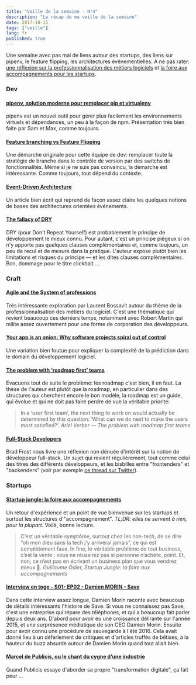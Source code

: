 ```yaml
---
title: "Veille de la semaine - N°4"
description: "Le récap de ma veille de la semaine"
date: 2017-10-15
tags: ["veille"]
lang: fr
published: true
---
```


Une semaine avec pas mal de liens autour des startups, des liens sur pipenv, le feature flipping, les architectures événementielles. A ne pas rater: [une réflexion sur la professionnalisation des métiers logiciels](https://www.agilealliance.org/agile-and-the-system-of-professions/) et [la foire aux accompagnements pour les startups](https://medium.com/skwid/startup-jungle-la-foire-aux-accompagnements-b78bdf2cb324).

### Dev

#### [pipenv, solution moderne pour remplacer pip et virtualenv](http://sametmax.com/pipenv-solution-moderne-pour-remplacer-pip-et-virtualenv/)

pipenv est un nouvel outil pour gérer plus facilement les environnements virtuels et dépendances, un peu à la façon de npm. Présentation très bien faite par Sam et Max, comme toujours.

#### [Feature branching vs Feature Flipping](http://www.eventuallycoding.com/index.php/feature-branching-vs-feature-flipping/)

Une démarche originale pour cette équipe de dev: remplacer toute la stratégie de branche dans le contrôle de version par des switchs de fonctionnalités. Même si je ne suis pas convaincu, la démarche est intéressante. Comme toujours, tout dépend du contexte.

#### [Event-Driven Architecture](https://herbertograca.com/2017/10/05/event-driven-architecture/)

Un article bien écrit qui reprend de façon assez claire les quelques notions de bases des architectures orientées événements.

#### [The fallacy of DRY](https://dev.to/jeroendedauw/the-fallacy-of-dry)

DRY (pour Don't Repeat Yourself) est probablement le principe de développement le mieux connu. Pour autant, c'est un principe piégeux si on n'y apporte pas quelques clauses complémentaires et, comme toujours, un peu de recul et de mesure dans la pratique. L'auteur expose plutôt bien les limitations et risques du principe — et les dites clauses complèmentaires. Bon, dommage pour le titre clickbait ... 

### Craft

#### [Agile and the System of professions](https://www.agilealliance.org/agile-and-the-system-of-professions/)

Très intéressante exploration par Laurent Bossavit autour du thème de la professionnalisation des métiers du logiciel. C'est une thématique qui revient beaucoup ces derniers temps, notamment avec Robert Martin qui milite assez ouvertement pour une forme de corporation des développeurs.


#### [Your app is an onion: Why software projects spiral out of control](https://medium.com/swlh/your-app-is-an-onion-why-software-projects-spiral-out-of-control-bb9247d9bdbd)

Une variation bien foutue pour expliquer la complexité de la prédiction dans le domain du développement logiciel.

#### [The problem with ‘roadmap first’ teams](https://medium.com/swlh/the-problem-with-roadmap-first-teams-21775e9d4c31)

Evacuons tout de suite le problème: les roadmap c'est bien, il en faut. La thèse de l'auteur est plutôt que la roadmap, en particulier dans des structures qui cherchent encore le bon modèle, la roadmap est un guide, qui évolue et qui ne doit pas faire perdre de vue la véritable priorité:

> In a ‘user first team’, the next thing to work on would actually be determined by this question: ‘What can we do next to make the users most satisfied?’.
><cite>Ariel Verber — The problem with roadmap first teams</cite>

#### [Full-Stack Developers](http://bradfrost.com/blog/post/full-stack-developers/)

Brad Frost nous livre une réflexion non dénuée d'intérêt sur la notion de développeur full-stack. Un sujet qui revient régulièrement, tout comme celui des titres des différents développeurs, et les bisbilles entre "frontenders" et "backenders" (voir par exemple [ce thread sur Twitter](https://twitter.com/ppk/status/918122287940997120)). 

### Startups

#### [Startup jungle: la foire aux accompagnements](https://medium.com/skwid/startup-jungle-la-foire-aux-accompagnements-b78bdf2cb324)

Un retour d'expérience et un point de vue bienvenue sur les startups et surtout les structures d'"accompagnement".
*TL;DR: elles ne servent à rien, pour la plupart.*
Voilà, bonne lecture.

> C’est un véritable symptôme, surtout chez les non-tech, de se dire “oh mon dieu sans la tech j’y arriverai jamais”, ce qui est complètement faux. In fine, le véritable problème de tout business, c’est la vente : vous ne réussirez pas si personne n’achète, point. Et, non, ce n’est pas en écrivant un business plan que vous vendrez mieux 🤔.
><cite>Guillaume Odier, Startup Jungle: la foire aux accompagnements</cite>

#### [Interview en toge - S01- EP02 - Damien MORIN - Save](https://youtu.be/_8MbB4raGg8)

Dans cette interview assez longue, Damien Morin raconte avec beaucoup de détails intéressants l'histoire de Save. 
Si vous ne connaissez pas Save, c'est une entreprise qui répare des téléphones, et qui a beaucoup fait parler depuis deux ans. D'abord pour avoir eu une croissance délirante sur l'année 2015, et une surprésence médiatique de son CEO Damien Morin. Ensuite pour avoir connu une procédure de sauvegarde à l'été 2016. Cela avait donné lieu à un déferlement de critiques et d'articles truffés de bêtises, à la hauteur du buzz absurde autour de Damien Morin quand tout allait bien.

#### [Marcel de Publicis, ou le chant du cygne d’une industrie](https://www.theangle.fr/2017/10/02/marcel-de-publicis-ou-le-chant-du-cygne-dune-industrie/)

Quand Publicis essaye d'aborder sa propre "transformation digitale", ça fait peur &hellip;



